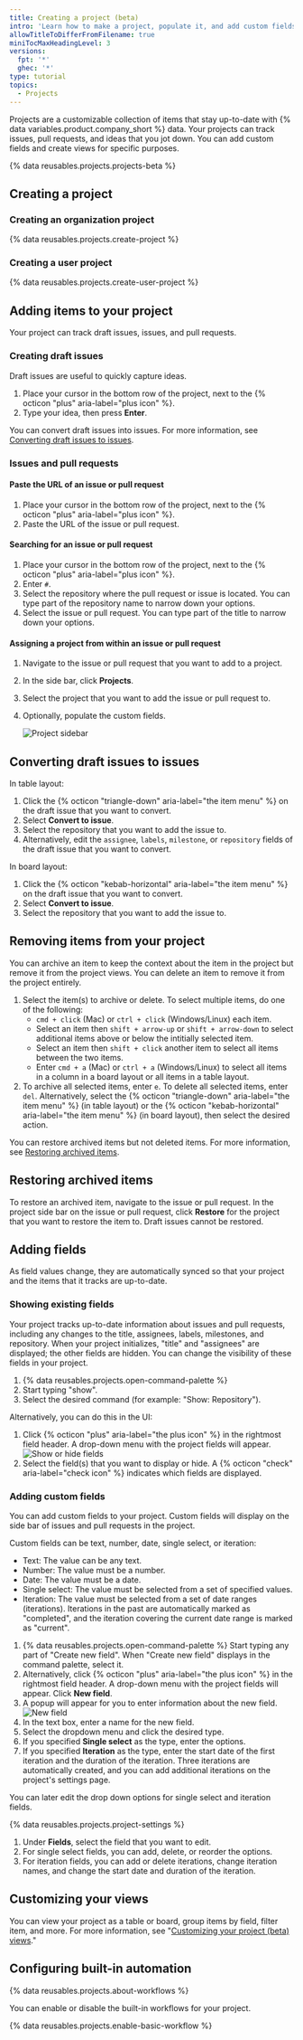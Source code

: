 ```yaml
---
title: Creating a project (beta)
intro: 'Learn how to make a project, populate it, and add custom fields.'
allowTitleToDifferFromFilename: true
miniTocMaxHeadingLevel: 3
versions:
  fpt: '*'
  ghec: '*'
type: tutorial
topics:
  - Projects
---
```


Projects are a customizable collection of items that stay up-to-date with {% data variables.product.company_short %} data. Your projects can track issues, pull requests, and ideas that you jot down. You can add custom fields and create views for specific purposes.

{% data reusables.projects.projects-beta %}

## Creating a project

### Creating an organization project

{% data reusables.projects.create-project %}

### Creating a user project

{% data reusables.projects.create-user-project %}

## Adding items to your project

Your project can track draft issues, issues, and pull requests.

### Creating draft issues

Draft issues are useful to quickly capture ideas.

1. Place your cursor in the bottom row of the project, next to the {% octicon "plus" aria-label="plus icon" %}.
2. Type your idea, then press **Enter**.

You can convert draft issues into issues. For more information, see [Converting draft issues to issues](#converting-draft-issues-to-issues).

### Issues and pull requests

#### Paste the URL of an issue or pull request

1. Place your cursor in the bottom row of the project, next to the {% octicon "plus" aria-label="plus icon" %}.
1. Paste the URL of the issue or pull request.

#### Searching for an issue or pull request

1. Place your cursor in the bottom row of the project, next to the {% octicon "plus" aria-label="plus icon" %}.
2. Enter `#`.
3. Select the repository where the pull request or issue is located. You can type part of the repository name to narrow down your options.
4. Select the issue or pull request. You can type part of the title to narrow down your options.

#### Assigning a project from within an issue or pull request

1. Navigate to the issue or pull request that you want to add to a project.
2. In the side bar, click **Projects**.
3. Select the project that you want to add the issue or pull request to.
4. Optionally, populate the custom fields.

   ![Project sidebar](/assets/images/help/issues/project_side_bar.png)

## Converting draft issues to issues

In table layout:

1. Click the {% octicon "triangle-down" aria-label="the item menu" %} on the draft issue that you want to convert.
2. Select **Convert to issue**.
3. Select the repository that you want to add the issue to.
4. Alternatively, edit the `assignee`, `labels`, `milestone`, or `repository` fields of the draft issue that you want to convert.

In board layout:

1. Click the {% octicon "kebab-horizontal" aria-label="the item menu" %} on the draft issue that you want to convert.
2. Select **Convert to issue**.
3. Select the repository that you want to add the issue to.

## Removing items from your project

You can archive an item to keep the context about the item in the project but remove it from the project views. You can delete an item to remove it from the project entirely.

1. Select the item(s) to archive or delete. To select multiple items, do one of the following:
     - `cmd + click` (Mac) or `ctrl + click` (Windows/Linux) each item.
     - Select an item then `shift + arrow-up` or `shift + arrow-down` to select additional items above or below the intitially selected item.
     - Select an item then `shift + click` another item to select all items between the two items.
     - Enter `cmd + a` (Mac) or `ctrl + a` (Windows/Linux) to select all items in a column in a board layout or all items in a table layout.
2. To archive all selected items, enter `e`. To delete all selected items, enter `del`. Alternatively, select the {% octicon "triangle-down" aria-label="the item menu" %} (in table layout) or the {% octicon "kebab-horizontal" aria-label="the item menu" %} (in board layout), then select the desired action.

You can restore archived items but not deleted items. For more information, see [Restoring archived items](#restoring-archived-items).

## Restoring archived items

To restore an archived item, navigate to the issue or pull request. In the project side bar on the issue or pull request, click **Restore** for the project that you want to restore the item to. Draft issues cannot be restored.

## Adding fields

As field values change, they are automatically synced so that your project and the items that it tracks are up-to-date.

### Showing existing fields

Your project tracks up-to-date information about  issues and pull requests, including any changes to the title, assignees, labels, milestones, and repository. When your project initializes, "title" and "assignees" are displayed; the other fields are hidden. You can change the visibility of these fields in your project.

1. {% data reusables.projects.open-command-palette %}
2. Start typing "show".
3. Select the desired command (for example: "Show: Repository").

Alternatively, you can do this in the UI:

1. Click {% octicon "plus" aria-label="the plus icon" %} in the rightmost field header. A drop-down menu with the project fields will appear. ![Show or hide fields](/assets/images/help/issues/projects_fields_menu.png)
2. Select the field(s) that you want to display or hide. A {% octicon "check" aria-label="check icon" %} indicates which fields are displayed.

### Adding custom fields

You can add custom fields to your project. Custom fields will display on the side bar of issues and pull requests in the project.

Custom fields can be text, number, date, single select, or iteration:

- Text: The value can be any text.
- Number: The value must be a number.
- Date: The value must be a date.
- Single select: The value must be selected from a set of specified values.
- Iteration: The value must be selected from a set of date ranges (iterations). Iterations in the past are automatically marked as "completed", and the iteration covering the current date range is marked as "current".

1. {% data reusables.projects.open-command-palette %} Start typing any part of "Create new field". When "Create new field" displays in the command palette, select it.
2. Alternatively, click {% octicon "plus" aria-label="the plus icon" %} in the rightmost field header. A drop-down menu with the project fields will appear. Click **New field**.
3. A popup will appear for you to enter information about the new field. ![New field](/assets/images/help/issues/projects_new_field.png)
4. In the text box, enter a name for the new field.
5. Select the dropdown menu and click the desired type.
6. If you specified **Single select** as the type, enter the options.
7. If you specified **Iteration** as the type, enter the start date of the first iteration and the duration of the iteration. Three iterations are automatically created, and you can add additional iterations on the project's settings page.

You can later edit the drop down options for single select and iteration fields.

{% data reusables.projects.project-settings %}
1. Under **Fields**, select the field that you want to edit.
1. For single select fields, you can add, delete, or reorder the options.
2. For iteration fields, you can add or delete iterations, change iteration names, and change the start date and duration of the iteration.

## Customizing your views

You can view your project as a table or board, group items by field, filter item, and more. For more information, see "[Customizing your project (beta) views](/issues/trying-out-the-new-projects-experience/customizing-your-project-views)."

## Configuring built-in automation

{% data reusables.projects.about-workflows %}

You can enable or disable the built-in workflows for your project.

{% data reusables.projects.enable-basic-workflow %}
